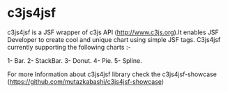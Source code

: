 # c3js4jsf

c3js4jsf is a JSF wrapper of c3js API (http://www.c3js.org).It enables JSF Developer to create cool and unique chart using simple JSF tags.
C3js4jsf currently supporting the following charts  :-

 1- Bar.
 2- StackBar.
 3- Donut.
 4- Pie.
 5- Spline.
 
 For more Information about c3js4jsf library check the   c3js4jsf-showcase (https://github.com/mutazkabashi/c3js4jsf-showcase)